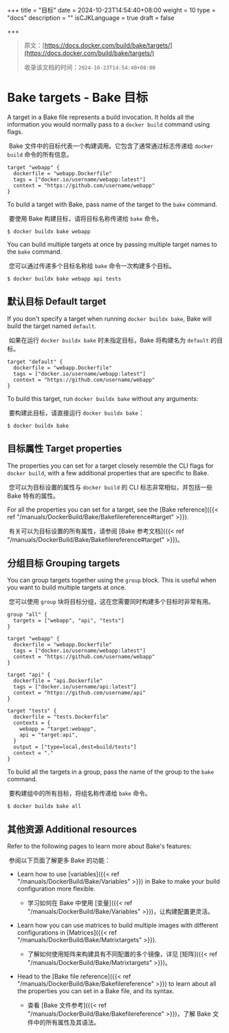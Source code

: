 +++
title = "目标"
date = 2024-10-23T14:54:40+08:00
weight = 10
type = "docs"
description = ""
isCJKLanguage = true
draft = false

+++

> 原文：[https://docs.docker.com/build/bake/targets/](https://docs.docker.com/build/bake/targets/)
>
> 收录该文档的时间：`2024-10-23T14:54:40+08:00`

# Bake targets - Bake 目标

A target in a Bake file represents a build invocation. It holds all the information you would normally pass to a `docker build` command using flags.

​	Bake 文件中的目标代表一个构建调用。它包含了通常通过标志传递给 `docker build` 命令的所有信息。



```hcl
target "webapp" {
  dockerfile = "webapp.Dockerfile"
  tags = ["docker.io/username/webapp:latest"]
  context = "https://github.com/username/webapp"
}
```

To build a target with Bake, pass name of the target to the `bake` command.

​	要使用 Bake 构建目标，请将目标名称传递给 `bake` 命令。



```console
$ docker buildx bake webapp
```

You can build multiple targets at once by passing multiple target names to the `bake` command.

​	您可以通过传递多个目标名称给 `bake` 命令一次构建多个目标。



```console
$ docker buildx bake webapp api tests
```

## 默认目标 Default target

If you don't specify a target when running `docker buildx bake`, Bake will build the target named `default`.

​	如果在运行 `docker buildx bake` 时未指定目标，Bake 将构建名为 `default` 的目标。



```hcl
target "default" {
  dockerfile = "webapp.Dockerfile"
  tags = ["docker.io/username/webapp:latest"]
  context = "https://github.com/username/webapp"
}
```

To build this target, run `docker buildx bake` without any arguments:

​	要构建此目标，请直接运行 `docker buildx bake`：



```console
$ docker buildx bake
```

## 目标属性 Target properties

The properties you can set for a target closely resemble the CLI flags for `docker build`, with a few additional properties that are specific to Bake.

​	您可以为目标设置的属性与 `docker build` 的 CLI 标志非常相似，并包括一些 Bake 特有的属性。

For all the properties you can set for a target, see the [Bake reference]({{< ref "/manuals/DockerBuild/Bake/Bakefilereference#target" >}}).

​	有关可以为目标设置的所有属性，请参阅 [Bake 参考文档]({{< ref "/manuals/DockerBuild/Bake/Bakefilereference#target" >}})。

## 分组目标 Grouping targets

You can group targets together using the `group` block. This is useful when you want to build multiple targets at once.

​	您可以使用 `group` 块将目标分组，这在您需要同时构建多个目标时非常有用。



```hcl
group "all" {
  targets = ["webapp", "api", "tests"]
}

target "webapp" {
  dockerfile = "webapp.Dockerfile"
  tags = ["docker.io/username/webapp:latest"]
  context = "https://github.com/username/webapp"
}

target "api" {
  dockerfile = "api.Dockerfile"
  tags = ["docker.io/username/api:latest"]
  context = "https://github.com/username/api"
}

target "tests" {
  dockerfile = "tests.Dockerfile"
  contexts = {
    webapp = "target:webapp",
    api = "target:api",
  }
  output = ["type=local,dest=build/tests"]
  context = "."
}
```

To build all the targets in a group, pass the name of the group to the `bake` command.

​	要构建组中的所有目标，将组名称传递给 `bake` 命令。



```console
$ docker buildx bake all
```

## 其他资源 Additional resources

Refer to the following pages to learn more about Bake's features:

​	参阅以下页面了解更多 Bake 的功能：

- Learn how to use [variables]({{< ref "/manuals/DockerBuild/Bake/Variables" >}}) in Bake to make your build configuration more flexible.
  - 学习如何在 Bake 中使用 [变量]({{< ref "/manuals/DockerBuild/Bake/Variables" >}})，让构建配置更灵活。

- Learn how you can use matrices to build multiple images with different configurations in [Matrices]({{< ref "/manuals/DockerBuild/Bake/Matrixtargets" >}}).
  - 了解如何使用矩阵来构建具有不同配置的多个镜像，详见 [矩阵]({{< ref "/manuals/DockerBuild/Bake/Matrixtargets" >}})。
- Head to the [Bake file reference]({{< ref "/manuals/DockerBuild/Bake/Bakefilereference" >}}) to learn about all the properties you can set in a Bake file, and its syntax.
  - 查看 [Bake 文件参考]({{< ref "/manuals/DockerBuild/Bake/Bakefilereference" >}})，了解 Bake 文件中的所有属性及其语法。
